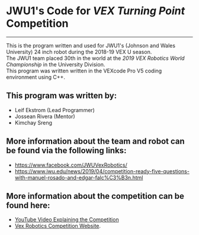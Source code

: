 # JWU1's Code for *VEX Turning Point* Competition
---
This is the program written and used for JWU1's (Johnson and Wales University) 24 inch robot during the 2018-19 VEX U season. \
The JWU1 team placed 30th in the world at the *2019 VEX Robotics World Championship* in the University Division. \
This program was written written in the VEXcode Pro V5 coding environment using C++.

## This program was written by: 
  * Leif Ekstrom (Lead Programmer)
  * Jossean Rivera (Mentor)
  * Kimchay Sreng

## More information about the team and robot can be found via the following links:
* https://www.facebook.com/JWUVexRobotics/
* https://www.jwu.edu/news/2019/04/competition-ready-five-questions-with-manuel-rosado-and-edgar-falc%C3%B3n.html

## More information about the competition can be found here:
* [YouTube Video Explaining the Competition](https://www.youtube.com/watch?v=CDDGBcs0TFM)
* [Vex Robotics Competition Website](https://www.roboticseducation.org/vrc-history-2018-2019-turning-point/#:~:text=Game%20Description,field%20configured%20as%20seen%20above.&text=The%20object%20of%20the%20game,Parking%20Robots%20on%20the%20Platforms).
